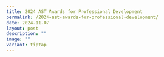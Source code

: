 ```yaml
---
title: 2024 AST Awards for Professional Development
permalink: /2024-ast-awards-for-professional-development/
date: 2024-11-07
layout: post
description: ""
image: ""
variant: tiptap
---
```

